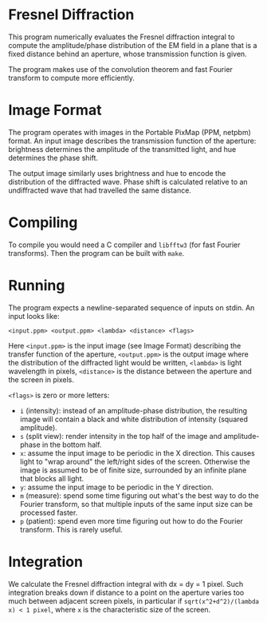 Fresnel Diffraction
===================

This program numerically evaluates the Fresnel diffraction integral to compute
the amplitude/phase distribution of the EM field in a plane that is a fixed
distance behind an aperture, whose transmission function is given.

The program makes use of the convolution theorem and fast Fourier transform to
compute more efficiently.

Image Format
============
The program operates with images in the Portable PixMap (PPM, netpbm) format.
An input image describes the transmission function of the aperture: brightness
determines the amplitude of the transmitted light, and hue determines the phase
shift.

The output image similarly uses brightness and hue to encode the distribution of
the diffracted wave. Phase shift is calculated relative to an undiffracted wave
that had travelled the same distance.

Compiling
=========

To compile you would need a C compiler and `libfftw3` (for fast Fourier
transforms). Then the program can be built with `make`.

Running
=======

The program expects a newline-separated sequence of inputs on stdin. An input
looks like:
```
<input.ppm> <output.ppm> <lambda> <distance> <flags>
```
Here `<input.ppm>` is the input image (see Image Format) describing the
transfer function of the aperture, `<output.ppm>` is the output image where the
distribution of the diffracted light would be written, `<lambda>` is light
wavelength in pixels, `<distance>` is the distance between the aperture and the
screen in pixels.

`<flags>` is zero or more letters:
 - `i` (intensity): instead of an amplitude-phase distribution, the resulting
   image will contain a black and white distribution of intensity (squared
   amplitude).
 - `s` (split view): render intensity in the top half of the image and
   amplitude-phase in the bottom half.
 - `x`: assume the input image to be periodic in the X direction. This causes
   light to "wrap around" the left/right sides of the screen. Otherwise the
   image is assumed to be of finite size, surrounded by an infinite plane that
   blocks all light.
 - `y`: assume the input image to be periodic in the Y direction.
 - `m` (measure): spend some time figuring out what's the best way to do the
   Fourier transform, so that multiple inputs of the same input size can be
   processed faster.
 - `p` (patient): spend even more time figuring out how to do the Fourier
   transform. This is rarely useful.

Integration
===========

We calculate the Fresnel diffraction integral with dx = dy = 1 pixel. Such
integration breaks down if distance to a point on the aperture varies too much
between adjacent screen pixels, in particular if
`sqrt(x^2+d^2)/(lambda x) < 1 pixel`, where `x` is the characteristic size of
the screen.
